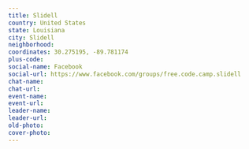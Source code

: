```yaml
---
title: Slidell
country: United States
state: Louisiana
city: Slidell
neighborhood: 
coordinates: 30.275195, -89.781174
plus-code:
social-name: Facebook
social-url: https://www.facebook.com/groups/free.code.camp.slidell
chat-name:
chat-url:
event-name:
event-url:
leader-name:
leader-url:
old-photo: 
cover-photo:
---
```

